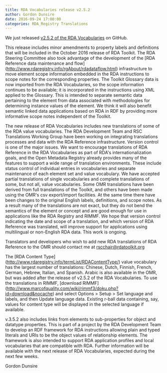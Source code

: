 ```yaml
---
title: RDA Vocabularies release v2.5.2
author: Gordon Dunsire
date: 2016-09-24 17:00:00
categories: RDA_Registry Translations
---
```


We just released [v2.5.2 of the RDA Vocabularies](https://github.com/RDARegistry/RDA-Vocabularies/releases/tag/v2.5.2) on GitHub.

This release includes minor amendments to property labels and definitions that will be included in the October 2016 release of RDA Toolkit. The RDA Steering Committee also took advantage of the development of the [RDA Reference data maintenance and flow] (http://www.rdaregistry.info/rgAbout/rdadataflow.html) infrastructure to move element scope information embedded in the RDA instructions to scope notes for the corresponding properties. The Toolkit Glossary data is now imported from the RDA Vocabularies, so the scope information  continues to be available; it is incorporated in the instructions using XML applied to the Glossary. This is intended to separate semantic data pertaining to the element from data associated with methodologies for determining instance values of the element. We think it will also benefit semantic linked data applications based on RDA in RDF by providing more informative scope notes independent of the Toolkit.

The new release of RDA Vocabularies includes new translations of some of the RDA value vocabularies. The RDA Development Team and RSC Translations Working Group have been working on integrating translations processes and data with the RDA Reference infrastructure. Version control is one of the major issues. We want to encourage translations of RDA Reference in the RDA Vocabularies as part of RDA's internationalization goals, and the Open Metadata Registry already provides many of the features to support a wide range of translation environments. These include status control of individual entries in vocabularies and separate maintenance of each element set and value vocabulary. We have accepted partial translations of single vocabularies and complete translations of some, but not all, value vocabularies. Some OMR translations have been derived from full translations of the Toolkit, and others have been made using the OMR's csv export/import facilities. At the same time there have been changes to the original English labels, definitions, and scope notes. As a result many of the translations are not exact, but they do not bend the semantics of the element or concept and are good enough for use in applications like the RDA Registry and RIMMF. We hope that version control indicating the date and scope of a translation, and which version of RDA Reference was translated, will improve support for applications using multilingual or non-English RDA data. This work is ongoing.

Translators and developers who wish to add new RDA translations of RDA Reference to the OMR should contact me at rscchair@rdatoolkit.org

The [RDA Content Type] (http://www.rdaregistry.info/termList/RDAContentType/) value vocabulary has the largest number of translations: Chinese, Dutch, Finnish, French, German, Hebrew, Italian, and Spanish. Arabic is also available in the OMR, but was added after the release of v2.5.2 of the RDA Vocabularies. To use the translations in RIMMF, [download RIMMF] (http://www.marcofquality.com/wiki/rimmf3/doku.php?id=download&nocache) and select Options > Setup > Set language and labels, and then Update language data. Existing r-ball data containing, say, values for content type will be displayed in the selected language if available.

v.3.5.2 also includes links from elements to sub-properties for object and datatype properties. This is part of a project by the RDA Development Team to develop an RDF framework for RDA instructions allowing plain and typed literals and URIs to be the object values of relationship elements. The framework is also intended to support RDA application profiles and local vocabularies that are compatible with RDA. Further information will be available with the next release of RDA Vocabularies, expected during the next few weeks.

Gordon Dunsire
